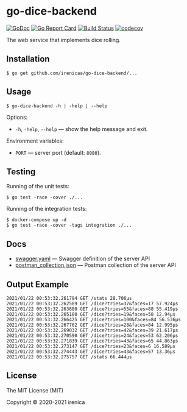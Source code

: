 # go-dice-backend

[![GoDoc](https://godoc.org/github.com/irenicaa/go-dice-backend?status.svg)](https://godoc.org/github.com/irenicaa/go-dice-backend)
[![Go Report Card](https://goreportcard.com/badge/github.com/irenicaa/go-dice-backend)](https://goreportcard.com/report/github.com/irenicaa/go-dice-backend)
[![Build Status](https://app.travis-ci.com/irenicaa/go-dice-backend.svg?branch=master)](https://app.travis-ci.com/irenicaa/go-dice-backend)
[![codecov](https://codecov.io/gh/irenicaa/go-dice-backend/branch/master/graph/badge.svg)](https://codecov.io/gh/irenicaa/go-dice-backend)

The web service that implements dice rolling.

## Installation

```
$ go get github.com/irenicaa/go-dice-backend/...
```

## Usage

```
$ go-dice-backend -h | -help | --help
```

Options:

- `-h`, `-help`, `--help` &mdash; show the help message and exit.

Environment variables:

- `PORT` &mdash; server port (default: `8080`).

## Testing

Running of the unit tests:

```
$ go test -race -cover ./...
```

Running of the integration tests:

```
$ docker-compose up -d
$ go test -race -cover -tags integration ./...
```

## Docs

- [swagger.yaml](docs/swagger.yaml) &mdash; Swagger definition of the server API
- [postman_collection.json](docs/postman_collection.json) &mdash; Postman collection of the server API

## Output Example

```
2021/01/22 00:53:32.261794 GET /stats 28.706µs
2021/01/22 00:53:32.262589 GET /dice?tries=37&faces=17 57.924µs
2021/01/22 00:53:32.263880 GET /dice?tries=55&faces=88 55.419µs
2021/01/22 00:53:32.265180 GET /dice?tries=19&faces=58 12.94µs
2021/01/22 00:53:32.266425 GET /dice?tries=100&faces=84 56.536µs
2021/01/22 00:53:32.267702 GET /dice?tries=28&faces=84 12.995µs
2021/01/22 00:53:32.269032 GET /dice?tries=42&faces=39 21.617µs
2021/01/22 00:53:32.270590 GET /dice?tries=24&faces=53 62.206µs
2021/01/22 00:53:32.271839 GET /dice?tries=43&faces=65 44.863µs
2021/01/22 00:53:32.273147 GET /dice?tries=23&faces=6 16.589µs
2021/01/22 00:53:32.274443 GET /dice?tries=43&faces=57 13.36µs
2021/01/22 00:53:32.275757 GET /stats 66.444µs
```

## License

The MIT License (MIT)

Copyright &copy; 2020-2021 irenica

